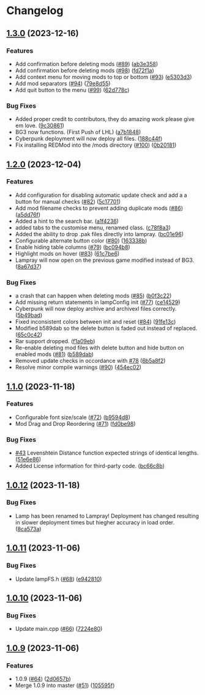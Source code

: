 # Changelog

## [1.3.0](https://github.com/CHollingworth/Lampray/compare/v1.2.0...v1.3.0) (2023-12-16)


### Features

* Add confirmation before deleting mods ([#89](https://github.com/CHollingworth/Lampray/issues/89)) ([ab3e358](https://github.com/CHollingworth/Lampray/commit/ab3e358db686f7b00db9b1e236c54432294c60d4))
* Add confirmation before deleting mods ([#98](https://github.com/CHollingworth/Lampray/issues/98)) ([fd72f1a](https://github.com/CHollingworth/Lampray/commit/fd72f1a0bd065afc406f51503e7e863afecdd654))
* Add context menu for moving mods to top or bottom ([#93](https://github.com/CHollingworth/Lampray/issues/93)) ([e5303d3](https://github.com/CHollingworth/Lampray/commit/e5303d3b55620b155d9e05ef9049257c12e2e6a4))
* Add mod separators ([#94](https://github.com/CHollingworth/Lampray/issues/94)) ([79e8d55](https://github.com/CHollingworth/Lampray/commit/79e8d55c6855419ca1d018915041a62e0929ef8d))
* Add quit button to the menu ([#99](https://github.com/CHollingworth/Lampray/issues/99)) ([62d778c](https://github.com/CHollingworth/Lampray/commit/62d778cd448f853240b134e7544e185e5f21da65))


### Bug Fixes

* Added proper credit to contributors, they do amazing work please give em love. ([9c30861](https://github.com/CHollingworth/Lampray/commit/9c308616b8b60b0b16ade8615450b76b5e82eedf))
* BG3 now functions. (First Push of LHL) ([a7b1848](https://github.com/CHollingworth/Lampray/commit/a7b1848dbbabe1202ca33a460386956bf257e6e9))
* Cyberpunk deployment will now deploy all files. ([188c44f](https://github.com/CHollingworth/Lampray/commit/188c44f0b75c0b2900bbad72964f478b606f8db5))
* Fix installing REDMod into the /mods directory ([#100](https://github.com/CHollingworth/Lampray/issues/100)) ([0b20181](https://github.com/CHollingworth/Lampray/commit/0b201817682fadfeacc958300b63472d032688c5))

## [1.2.0](https://github.com/CHollingworth/Lampray/compare/v1.1.0...v1.2.0) (2023-12-04)


### Features

* Add configuration for disabling automatic update check and add a a button for manual checks ([#82](https://github.com/CHollingworth/Lampray/issues/82)) ([5c17701](https://github.com/CHollingworth/Lampray/commit/5c177011040327899543c63894152af7ba96a7d6))
* Add mod filename checks to prevent adding duplicate mods ([#86](https://github.com/CHollingworth/Lampray/issues/86)) ([a5dd76f](https://github.com/CHollingworth/Lampray/commit/a5dd76f8287173112753690e1ea5d589103d6437))
* Added a hint to the search bar. ([a1f4236](https://github.com/CHollingworth/Lampray/commit/a1f4236f27a818e0b620f164432b211cd116b7ba))
* added tabs to the customise menu, renamed class. ([c78f8a3](https://github.com/CHollingworth/Lampray/commit/c78f8a3ba15cfd678d029e992d6063450fbaab00))
* Added the ability to drop .pak files directly into lampray. ([bc01e96](https://github.com/CHollingworth/Lampray/commit/bc01e96f6d272e9addbf624ac158e71074b4b3d8))
* Configurable alternate button color ([#80](https://github.com/CHollingworth/Lampray/issues/80)) ([163338b](https://github.com/CHollingworth/Lampray/commit/163338b4d1b95bd28e466b6545eb83566b0346cb))
* Enable hiding table columns ([#79](https://github.com/CHollingworth/Lampray/issues/79)) ([bc094b8](https://github.com/CHollingworth/Lampray/commit/bc094b8a1c5b645536f35e0f39fdbd4a31b62737))
* Highlight mods on hover ([#83](https://github.com/CHollingworth/Lampray/issues/83)) ([61c7be6](https://github.com/CHollingworth/Lampray/commit/61c7be6df4c17a06b92cd7c970f3f10b9b25c6d8))
* Lampray will now open on the previous game modified instead of BG3. ([8a67d37](https://github.com/CHollingworth/Lampray/commit/8a67d3748b241c5b687b3344f784202d65e4cf61))


### Bug Fixes

* a crash that can happen when deleting mods ([#85](https://github.com/CHollingworth/Lampray/issues/85)) ([b0f3c22](https://github.com/CHollingworth/Lampray/commit/b0f3c2214273ce76d4e56f119b01ab7f116ab287))
* Add missing return statements in lampConfig init ([#77](https://github.com/CHollingworth/Lampray/issues/77)) ([ce14529](https://github.com/CHollingworth/Lampray/commit/ce1452949fb82171b20592336c69aac6d742cd82))
* Cyberpunk will now deploy archive and archivexl files correctly. ([5b49bad](https://github.com/CHollingworth/Lampray/commit/5b49bad47a335266f26335abad8000d49dbbff1c))
* Fixed inconsistent colors between init and reset ([#84](https://github.com/CHollingworth/Lampray/issues/84)) ([91fe13c](https://github.com/CHollingworth/Lampray/commit/91fe13c670dc36d2f1b2cb164676cb135f0c7b00))
* Modified b589dab so the delete button is faded out instead of replaced. ([65c0c42](https://github.com/CHollingworth/Lampray/commit/65c0c4241a4906884b1fb1265b7bebf0d96da6a8))
* Rar support dropped. ([f1a09eb](https://github.com/CHollingworth/Lampray/commit/f1a09ebb1fba9d6dd1cc38b8d86e5d474e3c3366))
* Re-enable deleting mod files with delete button and hide button on enabled mods ([#81](https://github.com/CHollingworth/Lampray/issues/81)) ([b589dab](https://github.com/CHollingworth/Lampray/commit/b589dabfce242b44f6bf1c40fd45164f7a924308))
* Removed update checks in occordance with [#78](https://github.com/CHollingworth/Lampray/issues/78) ([6b5a8f2](https://github.com/CHollingworth/Lampray/commit/6b5a8f233a00ee5ccfb2f77c4208a4d60d1279eb))
* Resolve minor compile warnings ([#90](https://github.com/CHollingworth/Lampray/issues/90)) ([454ec02](https://github.com/CHollingworth/Lampray/commit/454ec02a8bf408809a843819748a47ca8a9cdc62))

## [1.1.0](https://github.com/CHollingworth/Lampray/compare/v1.0.12...v1.1.0) (2023-11-18)


### Features

* Configurable font size/scale ([#72](https://github.com/CHollingworth/Lampray/issues/72)) ([b9594d8](https://github.com/CHollingworth/Lampray/commit/b9594d8bba595d616acbd98b1d076efcba669cc8))
* Mod Drag and Drop Reordering ([#71](https://github.com/CHollingworth/Lampray/issues/71)) ([fd0be98](https://github.com/CHollingworth/Lampray/commit/fd0be9812af3be7f3c452392db6389728e8010a7))


### Bug Fixes

* [#43](https://github.com/CHollingworth/Lampray/issues/43) Levenshtein Distance function expected strings of identical lengths. ([51e6e86](https://github.com/CHollingworth/Lampray/commit/51e6e860c953041bd421cfc6862c7399d30df948))
* Added License information for third-party code. ([bc66c8b](https://github.com/CHollingworth/Lampray/commit/bc66c8bfc0b20957e40831b29719988b2ab920dd))

## [1.0.12](https://github.com/CHollingworth/Lamp/compare/v1.0.11...v1.0.12) (2023-11-18)


### Bug Fixes

* Lamp has been renamed to Lampray! Deployment has changed resulting in slower deployment times but hiegher accuracy in load order. ([8ca573a](https://github.com/CHollingworth/Lamp/commit/8ca573ad83dd3e3f41cf326cee2b607cf735ad78))

## [1.0.11](https://github.com/CHollingworth/Lamp/compare/v1.0.10...v1.0.11) (2023-11-06)


### Bug Fixes

* Update lampFS.h ([#68](https://github.com/CHollingworth/Lamp/issues/68)) ([e942810](https://github.com/CHollingworth/Lamp/commit/e9428107c4ad7927278f1f80491dcdaec0b713a0))

## [1.0.10](https://github.com/CHollingworth/Lamp/compare/v1.0.9...v1.0.10) (2023-11-06)


### Bug Fixes

* Update main.cpp ([#66](https://github.com/CHollingworth/Lamp/issues/66)) ([7224e80](https://github.com/CHollingworth/Lamp/commit/7224e809b0d93a4e2ab3d2f48a37e06f15df56fd))

## [1.0.9](https://github.com/CHollingworth/Lamp/compare/v1.0.8...v1.0.9) (2023-11-06)


### Features

* 1.0.9 ([#64](https://github.com/CHollingworth/Lamp/issues/64)) ([2d0657b](https://github.com/CHollingworth/Lamp/commit/2d0657b5e3acfeca87945fb471402b277a25a620))
* Merge 1.0.9 into master ([#51](https://github.com/CHollingworth/Lamp/issues/51)) ([105595f](https://github.com/CHollingworth/Lamp/commit/105595f6eee4e3a7c5e3bee2ea604e984d87fc06))
